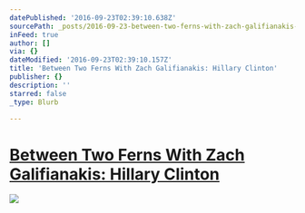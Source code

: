 ```yaml
---
datePublished: '2016-09-23T02:39:10.638Z'
sourcePath: _posts/2016-09-23-between-two-ferns-with-zach-galifianakis-hillary-clinton.md
inFeed: true
author: []
via: {}
dateModified: '2016-09-23T02:39:10.157Z'
title: 'Between Two Ferns With Zach Galifianakis: Hillary Clinton'
publisher: {}
description: ''
starred: false
_type: Blurb

---
```

# [Between Two Ferns With Zach Galifianakis: Hillary Clinton][0]
![](https://the-grid-user-content.s3-us-west-2.amazonaws.com/a062eb50-2b0a-46a4-973e-975792f8d190.png)

[0]: http://www.funnyordie.com/videos/b2fc974d1d/between-two-ferns-with-zach-galifianakis-hillary-clinton